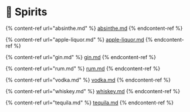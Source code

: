 # 🥃 Spirits

{% content-ref url="absinthe.md" %}
[absinthe.md](absinthe.md)
{% endcontent-ref %}

{% content-ref url="apple-liquor.md" %}
[apple-liquor.md](apple-liquor.md)
{% endcontent-ref %}

{% content-ref url="gin.md" %}
[gin.md](gin.md)
{% endcontent-ref %}

{% content-ref url="rum.md" %}
[rum.md](rum.md)
{% endcontent-ref %}

{% content-ref url="vodka.md" %}
[vodka.md](vodka.md)
{% endcontent-ref %}

{% content-ref url="whiskey.md" %}
[whiskey.md](whiskey.md)
{% endcontent-ref %}

{% content-ref url="tequila.md" %}
[tequila.md](tequila.md)
{% endcontent-ref %}
